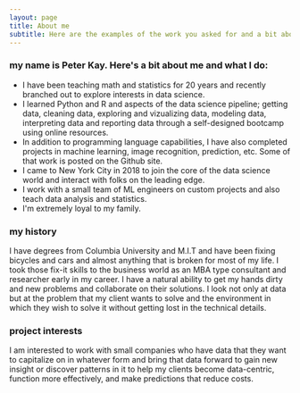 ```yaml
---
layout: page
title: About me
subtitle: Here are the examples of the work you asked for and a bit about my background
---
```


### my name is Peter Kay.   Here's a bit about me and what I do:

- I have been teaching math and statistics for 20 years and recently branched out to explore interests in data science.
- I learned Python and R and aspects of the data science pipeline; getting data, cleaning data, exploring and vizualizing data, modeling data, interpreting data and reporting data through a self-designed bootcamp using online resources.
- In addition to programming language capabilities, I have also completed projects in machine learning, image recognition, prediction, etc.  Some of that work is posted on the Github site.
- I came to New York City in 2018 to join the core of the data science world and interact with folks on the leading edge.
- I work with a small team of ML engineers on custom projects and also teach data analysis and statistics.
- I'm extremely loyal to my family.

### my history

I have degrees from Columbia University and M.I.T and have been fixing bicycles and cars and almost anything that is broken for most of my life.  I took those fix-it skills to the business world as an MBA type consultant and researcher early in my career.  I have a natural ability to get my hands dirty and new problems and collaborate on their solutions.  I look not only at data but at the problem that my client wants to solve and the environment in which they wish to solve it without getting lost in the technical details. 

### project interests
I am interested to work with small companies who have data that they want to capitalize on in whatever form and bring that data forward to gain new insight or discover patterns in it to help my clients become data-centric, function more effectively, and make predictions that reduce costs.
